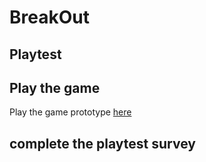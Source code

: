 # BreakOut
## Playtest

## Play the game
Play the game prototype [here](../prototype/TwineGamePrototype.html)

## complete the playtest survey
